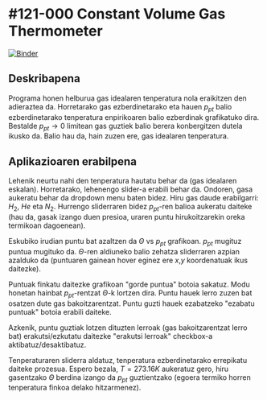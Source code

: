 # #121-000 Constant Volume Gas Thermometer

[![Binder](https://mybinder.org/badge_logo.svg)](https://mybinder.org/v2/gh/Ikergym/MinervaLab/b561bc2db367159819e9518d9466bdbc39e58a7e?filepath=apps%2Fideal_gas%2FConstant%20Volume%20Gas%20Thermometer.ipynb)



## Deskribapena
Programa honen helburua gas idealaren tenperatura nola eraikitzen den adieraztea da. Horretarako gas ezberdinetarako eta hauen $p_{pt}$ balio ezberdinetarako tenperatura enpirikoaren balio ezberdinak grafikatuko dira. Bestalde $p_{pt} \rightarrow 0$ limitean gas guztiek balio berera konbergitzen dutela ikusko da. Balio hau da, hain zuzen ere, gas idealaren tenperatura.

## Aplikazioaren erabilpena
Lehenik neurtu nahi den tenperatura hautatu behar da (gas idealaren eskalan). Horretarako, lehenengo slider-a erabili behar da. Ondoren, gasa aukeratu behar da dropdown menu baten bidez. Hiru gas daude erabilgarri: $H_2$, $He$ eta $N_2$. Hurrengo sliderraren bidez $p_{pt}$-ren balioa aukeratu daiteke (hau da, gasak izango duen presioa, uraren puntu hirukoitzarekin oreka termikoan dagoenean).

Eskubiko irudian puntu bat azaltzen da $\Theta$ vs $p_{pt}$ grafikoan. $p_{pt}$ mugituz puntua mugituko da. $\Theta$-ren aldiuneko balio zehatza sliderraren azpian azalduko da (puntuaren gainean hover eginez ere $x$,$y$ koordenatuak ikus daitezke).

Puntuak finkatu daitezke grafikoan "gorde puntua" botoia sakatuz. Modu honetan hainbat $p_{pt}$-rentzat $\Theta$-k lortzen dira. Puntu hauek lerro zuzen bat osatzen dute gas bakoitzarentzat. Puntu guzti hauek ezabatzeko "ezabatu puntuak" botoia erabili daiteke.

Azkenik, puntu guztiak lotzen dituzten lerroak (gas bakoitzarentzat lerro bat) erakutsi/ezkutatu daitezke "erakutsi lerroak" checkbox-a aktibatuz/desaktibatuz.

Tenperaturaren sliderra aldatuz, tenperatura ezberdinetarako errepikatu daiteke prozesua. Espero bezala, $T=273.16K$ aukeratuz gero, hiru gasentzako $\Theta$ berdina izango da $p_{pt}$ guztientzako (egoera termiko horren tenperatura finkoa delako hitzarmenez).
